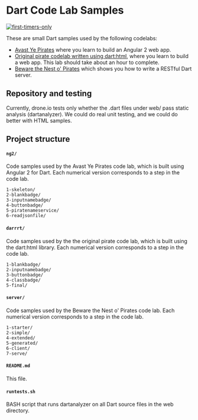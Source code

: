 Dart Code Lab Samples
============================
[![first-timers-only](http://img.shields.io/badge/first--timers--only-friendly-blue.svg?style=flat-square)](http://www.firsttimersonly.com/)

These are small Dart samples used by the following codelabs:

* [Avast Ye Pirates][ng2-codelab] where you learn to build an Angular 2 web app.
* [Original pirate codelab written using dart:html][client-codelab], where you learn to build a web app. This lab should take about an hour to complete.
* [Beware the Nest o' Pirates][server-codelab] which shows you how to write a RESTful Dart server.

Repository and testing
----------------

Currently, drone.io tests only whether the .dart files under web/ pass static analysis (dartanalyzer). We could do real unit testing, and we could do better with HTML samples.

Project structure
-----------------

#### `ng2/`
Code samples used by the Avast Ye Pirates code lab, which is built using Angular 2 for Dart. Each numerical version corresponds to a step in the code lab.
```
1-skeleton/
2-blankbadge/
3-inputnamebadge/
4-buttonbadge/
5-piratenameservice/
6-readjsonfile/
```

#### `darrrt/`
Code samples used by the the original pirate code lab, which is built using the dart:html library. Each numerical version corresponds to a step in the code lab.
```
1-blankbadge/
2-inputnamebadge/
3-buttonbadge/
4-classbadge/
5-final/
```

#### `server/`
Code samples used by the Beware the Nest o' Pirates code lab. Each numerical version corresponds to a step in the code lab.
```
1-starter/
2-simple/
4-extended/
5-generated/
6-client/
7-serve/
```

#### `README.md`
This file.

#### `runtests.sh`
BASH script that runs dartanalyzer on all Dart source files in the web directory.

[client-codelab]: https://webdev.dartlang.org/codelabs/darrrt
[ng2-codelab]:    https://webdev.dartlang.org/codelabs/ng2
[server-codelab]: https://dart-lang.github.io/server/codelab/
